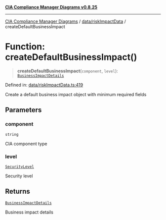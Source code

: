[**CIA Compliance Manager Diagrams v0.8.25**](../../../README.md)

***

[CIA Compliance Manager Diagrams](../../../modules.md) / [data/riskImpactData](../README.md) / createDefaultBusinessImpact

# Function: createDefaultBusinessImpact()

> **createDefaultBusinessImpact**(`component`, `level`): [`BusinessImpactDetails`](../../../types/interfaces/BusinessImpactDetails.md)

Defined in: [data/riskImpactData.ts:419](https://github.com/Hack23/cia-compliance-manager/blob/b7816746b3b7f5e02cb18303af9cc6696a8caef9/src/data/riskImpactData.ts#L419)

Create a default business impact object with minimum required fields

## Parameters

### component

`string`

CIA component type

### level

[`SecurityLevel`](../../../types/cia/type-aliases/SecurityLevel.md)

Security level

## Returns

[`BusinessImpactDetails`](../../../types/interfaces/BusinessImpactDetails.md)

Business impact details
